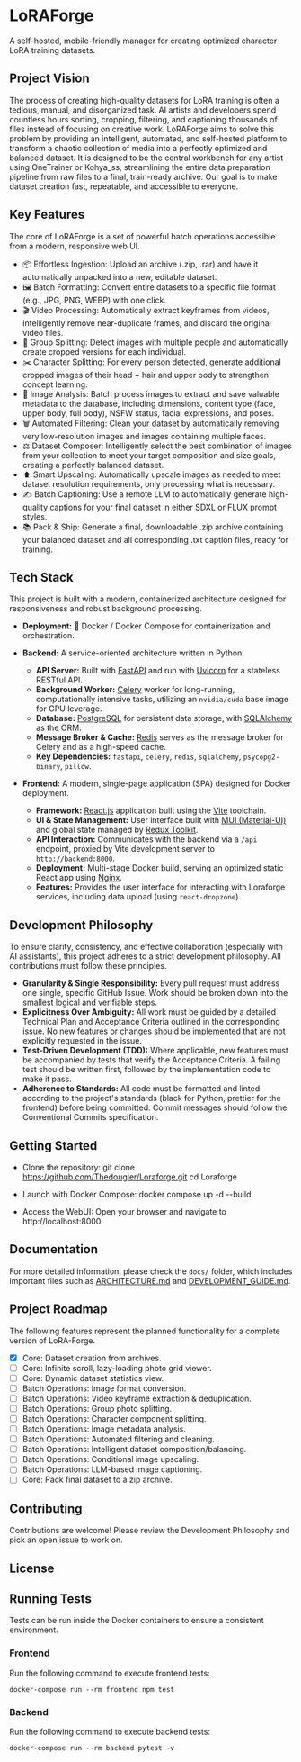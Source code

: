 # LoRAForge
A self-hosted, mobile-friendly manager for creating optimized character LoRA training datasets.
## Project Vision
The process of creating high-quality datasets for LoRA training is often a tedious, manual, and disorganized task. AI artists and developers spend countless hours sorting, cropping, filtering, and captioning thousands of files instead of focusing on creative work.
LoRAForge aims to solve this problem by providing an intelligent, automated, and self-hosted platform to transform a chaotic collection of media into a perfectly optimized and balanced dataset. It is designed to be the central workbench for any artist using OneTrainer or Kohya_ss, streamlining the entire data preparation pipeline from raw files to a final, train-ready archive. Our goal is to make dataset creation fast, repeatable, and accessible to everyone.
## Key Features
The core of LoRAForge is a set of powerful batch operations accessible from a modern, responsive web UI.
 * 📦 Effortless Ingestion: Upload an archive (.zip, .rar) and have it automatically unpacked into a new, editable dataset.
 * 🖼️ Batch Formatting: Convert entire datasets to a specific file format (e.g., JPG, PNG, WEBP) with one click.
 * 🎬 Video Processing: Automatically extract keyframes from videos, intelligently remove near-duplicate frames, and discard the original video files.
 * 👥 Group Splitting: Detect images with multiple people and automatically create cropped versions for each individual.
 * ✂️ Character Splitting: For every person detected, generate additional cropped images of their head + hair and upper body to strengthen concept learning.
 * 🧠 Image Analysis: Batch process images to extract and save valuable metadata to the database, including dimensions, content type (face, upper body, full body), NSFW status, facial expressions, and poses.
 * 🗑️ Automated Filtering: Clean your dataset by automatically removing very low-resolution images and images containing multiple faces.
 * ⚖️ Dataset Composer: Intelligently select the best combination of images from your collection to meet your target composition and size goals, creating a perfectly balanced dataset.
 * ⬆️ Smart Upscaling: Automatically upscale images as needed to meet dataset resolution requirements, only processing what is necessary.
 * ✍️ Batch Captioning: Use a remote LLM to automatically generate high-quality captions for your final dataset in either SDXL or FLUX prompt styles.
 * 📚 Pack & Ship: Generate a final, downloadable .zip archive containing your balanced dataset and all corresponding .txt caption files, ready for training.
## Tech Stack
This project is built with a modern, containerized architecture designed for responsiveness and robust background processing.

- **Deployment:** 🐳 Docker / Docker Compose for containerization and orchestration.

- **Backend:** A service-oriented architecture written in Python.
  - **API Server:** Built with [FastAPI](https://fastapi.tiangolo.com/) and run with [Uvicorn](https://www.uvicorn.org/) for a stateless RESTful API.
  - **Background Worker:** [Celery](https://docs.celeryq.dev/en/stable/) worker for long-running, computationally intensive tasks, utilizing an `nvidia/cuda` base image for GPU leverage.
  - **Database:** [PostgreSQL](https://www.postgresql.org/) for persistent data storage, with [SQLAlchemy](https://www.sqlalchemy.org/) as the ORM.
  - **Message Broker & Cache:** [Redis](https://redis.io/) serves as the message broker for Celery and as a high-speed cache.
  - **Key Dependencies:** `fastapi`, `celery`, `redis`, `sqlalchemy`, `psycopg2-binary`, `pillow`.

- **Frontend:** A modern, single-page application (SPA) designed for Docker deployment.
  - **Framework:** [React.js](https://react.dev/) application built using the [Vite](https://vitejs.dev/) toolchain.
  - **UI & State Management:** User interface built with [MUI (Material-UI)](https://mui.com/material-ui/react-components/) and global state managed by [Redux Toolkit](https://redux-toolkit.js.org/).
  - **API Interaction:** Communicates with the backend via a `/api` endpoint, proxied by Vite development server to `http://backend:8000`.
  - **Deployment:** Multi-stage Docker build, serving an optimized static React app using [Nginx](https://www.nginx.com/).
  - **Features:** Provides the user interface for interacting with Loraforge services, including data upload (using `react-dropzone`).
## Development Philosophy
To ensure clarity, consistency, and effective collaboration (especially with AI assistants), this project adheres to a strict development philosophy. All contributions must follow these principles.
 * **Granularity & Single Responsibility:** Every pull request must address one single, specific GitHub Issue. Work should be broken down into the smallest logical and verifiable steps.
 * **Explicitness Over Ambiguity:** All work must be guided by a detailed Technical Plan and Acceptance Criteria outlined in the corresponding issue. No new features or changes should be implemented that are not explicitly requested in the issue.
 * **Test-Driven Development (TDD):** Where applicable, new features must be accompanied by tests that verify the Acceptance Criteria. A failing test should be written first, followed by the implementation code to make it pass.
 * **Adherence to Standards:** All code must be formatted and linted according to the project's standards (black for Python, prettier for the frontend) before being committed. Commit messages should follow the Conventional Commits specification.
## Getting Started
 * Clone the repository:
    git clone https://github.com/Thedougler/Loraforge.git
cd Loraforge

 * Launch with Docker Compose:
    docker compose up -d --build

 * Access the WebUI:
    Open your browser and navigate to http://localhost:8000.
## Documentation
For more detailed information, please check the `docs/` folder, which includes important files such as [ARCHITECTURE.md](docs/ARCHITECTURE.md) and [DEVELOPMENT_GUIDE.md](docs/DEVELOPMENT_GUIDE.md).
## Project Roadmap
The following features represent the planned functionality for a complete version of LoRA-Forge.
 * [X] Core: Dataset creation from archives.
 * [ ] Core: Infinite scroll, lazy-loading photo grid viewer.
 * [ ] Core: Dynamic dataset statistics view.
 * [ ] Batch Operations: Image format conversion.
 * [ ] Batch Operations: Video keyframe extraction & deduplication.
 * [ ] Batch Operations: Group photo splitting.
 * [ ] Batch Operations: Character component splitting.
 * [ ] Batch Operations: Image metadata analysis.
 * [ ] Batch Operations: Automated filtering and cleaning.
 * [ ] Batch Operations: Intelligent dataset composition/balancing.
 * [ ] Batch Operations: Conditional image upscaling.
 * [ ] Batch Operations: LLM-based image captioning.
 * [ ] Core: Pack final dataset to a zip archive.
## Contributing
Contributions are welcome! Please review the Development Philosophy and pick an open issue to work on.
## License
## Running Tests
Tests can be run inside the Docker containers to ensure a consistent environment.

### Frontend
Run the following command to execute frontend tests:
```
docker-compose run --rm frontend npm test
```

### Backend
Run the following command to execute backend tests:
```
docker-compose run --rm backend pytest -v
